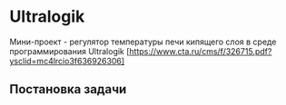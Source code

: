 # Ultralogik

Мини-проект - регулятор температуры печи кипящего слоя в среде программирования Ultralogik [https://www.cta.ru/cms/f/326715.pdf?ysclid=mc4lrcio3f636926306]

## Постановка задачи
